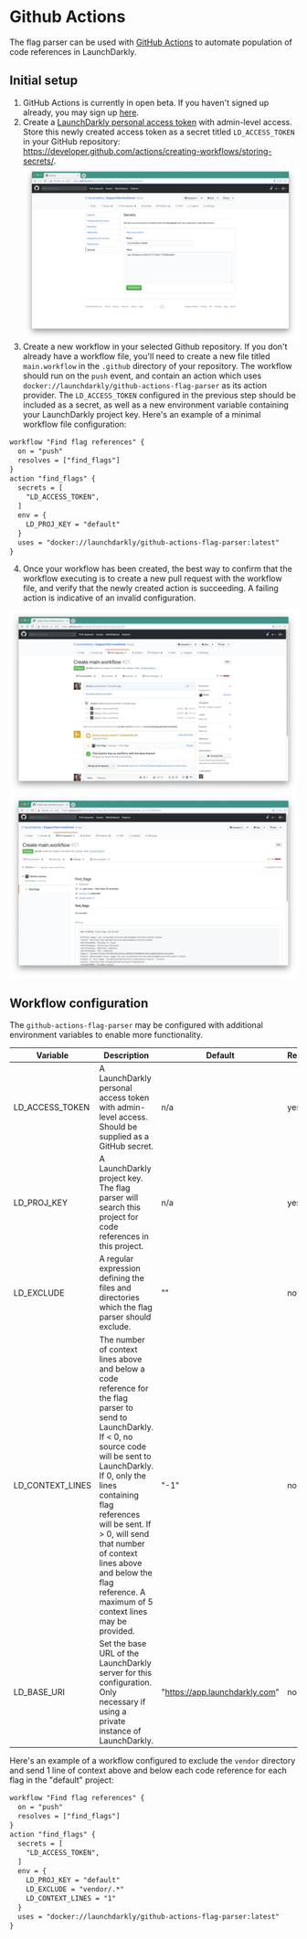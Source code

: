 # Github Actions

The flag parser can be used with [GitHub Actions](https://github.com/features/actions) to automate population of code references in LaunchDarkly.

## Initial setup

1. GitHub Actions is currently in open beta. If you haven't signed up already, you may sign up [here](https://github.com/features/actions/signup/).
2. Create a [LaunchDarkly personal access token](https://docs.launchdarkly.com/docs/api-access-tokens) with admin-level access. Store this newly created access token as a secret titled `LD_ACCESS_TOKEN` in your GitHub repository: https://developer.github.com/actions/creating-workflows/storing-secrets/. ![GitHub Actions secret configuration](./images/secret-configuration.png) <!-- TODO: Custom role information -->
3. Create a new workflow in your selected Github repository. If you don't already have a workflow file, you'll need to create a new file titled `main.workflow` in the `.github` directory of your repository. The workflow should run on the `push` event, and contain an action which uses `docker://launchdarkly/github-actions-flag-parser` as its action provider. The `LD_ACCESS_TOKEN` configured in the previous step should be included as a secret, as well as a new environment variable containing your LaunchDarkly project key. Here's an example of a minimal workflow file configuration:

  ```
  workflow "Find flag references" {
    on = "push"
    resolves = ["find_flags"]
  }
  action "find_flags" {
    secrets = [
      "LD_ACCESS_TOKEN",
    ]
    env = {
      LD_PROJ_KEY = "default"
    }
    uses = "docker://launchdarkly/github-actions-flag-parser:latest"
  }
  ```

4. Once your workflow has been created, the best way to confirm that the workflow executing is to create a new pull request with the workflow file, and verify that the newly created action is succeeding. A failing action is indicative of an invalid configuration.

![GitHub Action execution](./images/action-running.png)
![Github Action succeeded](./images/action-succeeded.png)

## Workflow configuration

The `github-actions-flag-parser` may be configured with additional environment variables to enable more functionality.

| Variable | Description | Default | Required |
|------------------|---------------------------------------------------------------------------------------------------------------------------------------------------------------------------------------------------------------------------------------------------------------------------------------------------------------------------------------------------------------|--------------------------------|----------|
| LD_ACCESS_TOKEN | A LaunchDarkly personal access token with admin-level access. Should be supplied as a GitHub secret. | n/a | yes |
| LD_PROJ_KEY | A LaunchDarkly project key. The flag parser will search this project for code references in this project. | n/a | yes |
| LD_EXCLUDE | A regular expression defining the files and directories which the flag parser should exclude. | "" | no |
| LD_CONTEXT_LINES | The number of context lines above and below a code reference for the flag parser to send to LaunchDarkly. If < 0, no source code will be sent to LaunchDarkly. If 0, only the lines containing flag references will be sent. If > 0, will send that number of context lines above and below the flag reference. A maximum of 5 context lines may be provided. | "-1" | no |
| LD_BASE_URI | Set the base URL of the LaunchDarkly server for this configuration. Only necessary if using a private instance of LaunchDarkly. | "https://app.launchdarkly.com" | no |


Here's an example of a workflow configured to exclude the `vendor` directory and send 1 line of context above and below each code reference for each flag in the "default" project:
  ```
  workflow "Find flag references" {
    on = "push"
    resolves = ["find_flags"]
  }
  action "find_flags" {
    secrets = [
      "LD_ACCESS_TOKEN",
    ]
    env = {
      LD_PROJ_KEY = "default"
      LD_EXCLUDE = "vendor/.*"
      LD_CONTEXT_LINES = "1"
    }
    uses = "docker://launchdarkly/github-actions-flag-parser:latest"
  }
  ```
